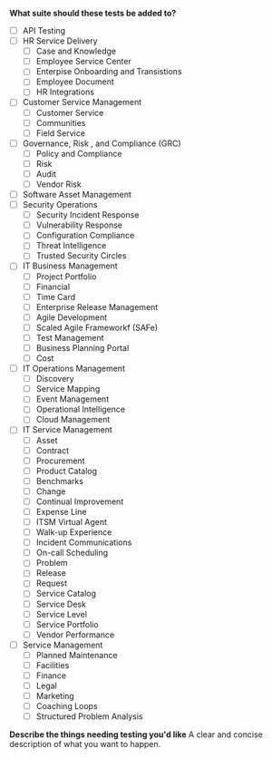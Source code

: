 **What suite should these tests be added to?**
- [ ] API Testing
- [ ] HR Service Delivery
  - [ ] Case and Knowledge
  - [ ] Employee Service Center
  - [ ] Enterpise Onboarding and Transistions
  - [ ] Employee Document
  - [ ] HR Integrations
- [ ] Customer Service Management
  - [ ] Customer Service
  - [ ] Communities
  - [ ] Field Service
- [ ] Governance, Risk , and Compliance (GRC)
  - [ ] Policy and Compliance
  - [ ] Risk
  - [ ] Audit
  - [ ] Vendor Risk
- [ ] Software Asset Management
- [ ] Security Operations
  - [ ] Security Incident Response
  - [ ] Vulnerability Response
  - [ ] Configuration Compliance
  - [ ] Threat Intelligence
  - [ ] Trusted Security Circles
- [ ] IT Business Management
  - [ ] Project Portfolio
  - [ ] Financial
  - [ ] Time Card
  - [ ] Enterprise Release Management
  - [ ] Agile Development
  - [ ] Scaled Agile Frameworkf (SAFe)
  - [ ] Test Management
  - [ ] Business Planning Portal
  - [ ] Cost
- [ ] IT Operations Management
  - [ ] Discovery
  - [ ] Service Mapping
  - [ ] Event Management
  - [ ] Operational Intelligence
  - [ ] Cloud Management
- [ ] IT Service Management
  - [ ] Asset
  - [ ] Contract
  - [ ] Procurement
  - [ ] Product Catalog
  - [ ] Benchmarks
  - [ ] Change
  - [ ] Continual Improvement
  - [ ] Expense Line
  - [ ] ITSM Virtual Agent
  - [ ] Walk-up Experience
  - [ ] Incident Communications
  - [ ] On-call Scheduling
  - [ ] Problem
  - [ ] Release
  - [ ] Request
  - [ ] Service Catalog
  - [ ] Service Desk
  - [ ] Service Level
  - [ ] Service Portfolio
  - [ ] Vendor Performance
- [ ] Service Management
  - [ ] Planned Maintenance
  - [ ] Facilities
  - [ ] Finance
  - [ ] Legal
  - [ ] Marketing
  - [ ] Coaching Loops
  - [ ] Structured Problem Analysis

**Describe the things needing testing you'd like**
A clear and concise description of what you want to happen.